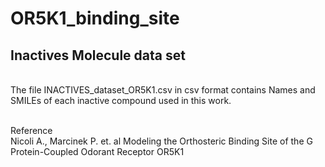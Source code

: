 # OR5K1_binding_site

## Inactives Molecule data set
<br/>
The file INACTIVES_dataset_OR5K1.csv in csv format contains Names and SMILEs of each inactive compound used in this work.<br/>
<br/>

Reference
<br/>
Nicoli A., Marcinek P. et. al Modeling the Orthosteric Binding Site of the G Protein-Coupled Odorant Receptor OR5K1
<br/>

